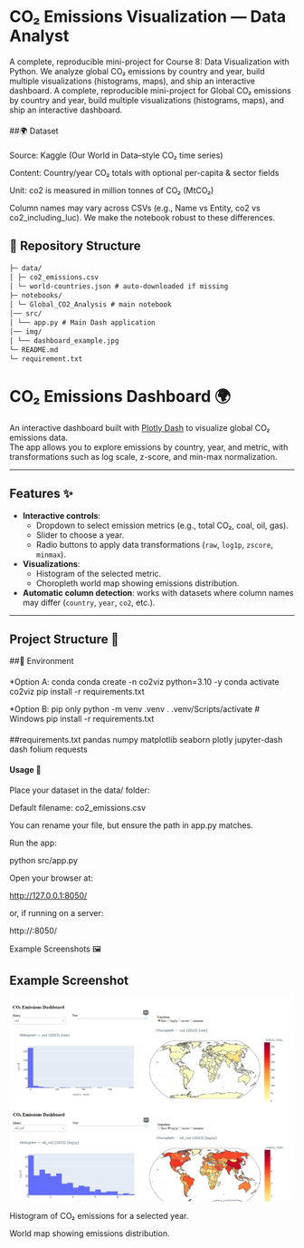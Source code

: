 # CO₂ Emissions Visualization — Data Analyst

#### 

A complete, reproducible mini-project for Course 8: Data Visualization with Python.
We analyze global CO₂ emissions by country and year, build multiple visualizations (histograms, maps), and ship an interactive dashboard.
A complete, reproducible mini-project for Global CO₂ emissions by country and year, build multiple visualizations (histograms, maps), and ship an interactive dashboard.
####

##🌍 Dataset
####
Source: Kaggle (Our World in Data–style CO₂ time series)

Content: Country/year CO₂ totals with optional per-capita & sector fields

Unit: co2 is measured in million tonnes of CO₂ (MtCO₂)

Column names may vary across CSVs (e.g., Name vs Entity, co2 vs co2_including_luc). We make the notebook robust to these differences.
####

## 📁 Repository Structure

```plaintext
├─ data/
│ ├─ co2_emissions.csv
│ └─ world-countries.json # auto-downloaded if missing
├─ notebooks/
│ └─ Global_CO2_Analysis # main notebook
│── src/
│ └── app.py # Main Dash application
│── img/
│ └── dashboard_example.jpg  
└─ README.md
└─ requirement.txt
```

#### 

# CO₂ Emissions Dashboard 🌍

An interactive dashboard built with [Plotly Dash](https://dash.plotly.com/) to visualize global CO₂ emissions data.  
The app allows you to explore emissions by country, year, and metric, with transformations such as log scale, z-score, and min-max normalization.  

---

## Features ✨

- **Interactive controls**:
  - Dropdown to select emission metrics (e.g., total CO₂, coal, oil, gas).
  - Slider to choose a year.
  - Radio buttons to apply data transformations (`raw`, `log1p`, `zscore`, `minmax`).
- **Visualizations**:
  - Histogram of the selected metric.
  - Choropleth world map showing emissions distribution.
- **Automatic column detection**: works with datasets where column names may differ (`country`, `year`, `co2`, etc.).

---

## Project Structure 📂

##🧰 Environment
####
*Option A: conda
conda create -n co2viz python=3.10 -y
conda activate co2viz
pip install -r requirements.txt

*Option B: pip only
python -m venv .venv
. .venv/Scripts/activate  # Windows
pip install -r requirements.txt
####

##requirements.txt
pandas
numpy
matplotlib
seaborn
plotly
jupyter-dash
dash
folium
requests

#### Usage 🚀

Place your dataset in the data/ folder:

Default filename: co2_emissions.csv

You can rename your file, but ensure the path in app.py matches.

Run the app:

python src/app.py

Open your browser at:

http://127.0.0.1:8050/

or, if running on a server:

http://<your-ip>:8050/

Example Screenshots 🖼️

## Example Screenshot

![Dashboard Example](images/dashboard.jpg)

Histogram of CO₂ emissions for a selected year.

World map showing emissions distribution.